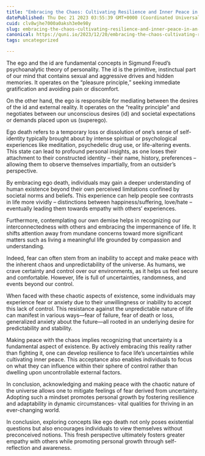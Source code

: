 ```yaml
---
title: "Embracing the Chaos: Cultivating Resilience and Inner Peace in an Uncertain Universe"
datePublished: Thu Dec 21 2023 03:55:39 GMT+0000 (Coordinated Universal Time)
cuid: clv8wjhe7000a0aksh3e0e98y
slug: embracing-the-chaos-cultivating-resilience-and-inner-peace-in-an-uncertain-universe
canonical: https://quni.io/2023/12/20/embracing-the-chaos-cultivating-resilience-and-inner-peace-in-an-uncertain-universe/
tags: uncategorized

---
```


The ego and the id are fundamental concepts in Sigmund Freud’s psychoanalytic theory of personality. The id is the primitive, instinctual part of our mind that contains sexual and aggressive drives and hidden memories. It operates on the “pleasure principle,” seeking immediate gratification and avoiding pain or discomfort.

On the other hand, the ego is responsible for mediating between the desires of the id and external reality. It operates on the “reality principle” and negotiates between our unconscious desires (id) and societal expectations or demands placed upon us (superego).

Ego death refers to a temporary loss or dissolution of one’s sense of self-identity typically brought about by intense spiritual or psychological experiences like meditation, psychedelic drug use, or life-altering events. This state can lead to profound personal insights, as one loses their attachment to their constructed identity – their name, history, preferences – allowing them to observe themselves impartially, from an outsider’s perspective.

By embracing ego death, individuals may gain a deeper understanding of human existence beyond their own perceived limitations confined by societal norms and beliefs. This experience can help people see contrasts in life more vividly – distinctions between happiness/suffering, love/hate – eventually leading them towards empathy with others’ experiences.

Furthermore, contemplating our own demise helps in recognizing our interconnectedness with others and embracing the impermanence of life. It shifts attention away from mundane concerns toward more significant matters such as living a meaningful life grounded by compassion and understanding.

Indeed, fear can often stem from an inability to accept and make peace with the inherent chaos and unpredictability of the universe. As humans, we crave certainty and control over our environments, as it helps us feel secure and comfortable. However, life is full of uncertainties, randomness, and events beyond our control.

When faced with these chaotic aspects of existence, some individuals may experience fear or anxiety due to their unwillingness or inability to accept this lack of control. This resistance against the unpredictable nature of life can manifest in various ways—fear of failure, fear of death or loss, generalized anxiety about the future—all rooted in an underlying desire for predictability and stability.

Making peace with the chaos implies recognizing that uncertainty is a fundamental aspect of existence. By actively embracing this reality rather than fighting it, one can develop resilience to face life’s uncertainties while cultivating inner peace. This acceptance also enables individuals to focus on what they can influence within their sphere of control rather than dwelling upon uncontrollable external factors.

In conclusion, acknowledging and making peace with the chaotic nature of the universe allows one to mitigate feelings of fear derived from uncertainty. Adopting such a mindset promotes personal growth by fostering resilience and adaptability in dynamic circumstances- vital qualities for thriving in an ever-changing world.

In conclusion, exploring concepts like ego death not only poses existential questions but also encourages individuals to view themselves without preconceived notions. This fresh perspective ultimately fosters greater empathy with others while promoting personal growth through self-reflection and awareness.